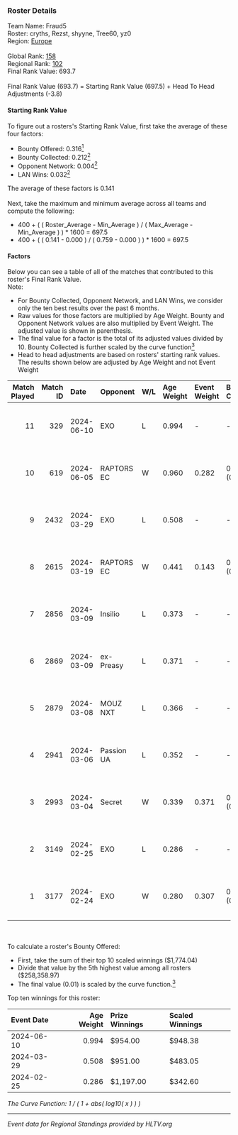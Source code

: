 ### Roster Details<br />
Team Name: Fraud5<br />
Roster: cryths, Rezst, shyyne, Tree60, yz0<br />
Region: [Europe]( ../standings_europe.md)<br />
<br />
Global Rank: [158](../standings_global.md)<br />
Regional Rank: [102]( ../standings_europe.md)<br />
Final Rank Value:  693.7<br />
<br />
Final Rank Value (693.7) = Starting Rank Value (697.5) + Head To Head Adjustments (-3.8)<br />

#### Starting Rank Value<br />
To figure out a rosters's Starting Rank Value, first take the average of these four factors:<br />
- Bounty Offered: 0.316[<sup>1</sup>](#table2)
- Bounty Collected: 0.212[<sup>2</sup>](#table1)
- Opponent Network: 0.004[<sup>2</sup>](#table1)
- LAN Wins: 0.032[<sup>2</sup>](#table1)

The average of these factors is 0.141<br />
<br />
Next, take the maximum and minimum average across all teams and compute the following:<br />
- 400 + ( ( Roster_Average - Min_Average ) / ( Max_Average - Min_Average ) ) * 1600 = 697.5
- 400 + ( ( 0.141 - 0.000 ) / ( 0.759 - 0.000 ) ) * 1600 = 697.5


#### Factors<br />
Below you can see a table of all of the matches that contributed to this roster's Final Rank Value.<br />
Note:<br />

- For Bounty Collected, Opponent Network, and LAN Wins, we consider only the ten best results over the past 6 months.
- Raw values for those factors are multiplied by Age Weight. Bounty and Opponent Network values are also multiplied by Event Weight. The adjusted value is shown in parenthesis.
- The final value for a factor is the total of its adjusted values divided by 10. Bounty Collected is further scaled by the curve function[<sup>3</sup>](#curveFunction)
- Head to head adjustments are based on rosters' starting rank values. The results shown below are adjusted by Age Weight and not Event Weight
<span id="table1"></span><br />


| Match Played | Match ID | Date       | Opponent   | W/L | Age Weight | Event Weight | Bounty Collected | Opponent Network | LAN Wins  | H2H Adj. | Roster                                |
| -: | -: | :- | :- | :- | :- | :- | :- | :- | :- | -: | :- |
|           11 |      329 | 2024-06-10 | EXO        | L   | 0.994      | -            | -                | -                | -         |   -10.73 | cryths, Rezst, shyyne, Tree60, yz0    |
|           10 |      619 | 2024-06-05 | RAPTORS EC | W   | 0.960      | 0.282        | 0.001 (0.000)    | 0.048 (0.013)    | 0 (0.000) |    12.20 | cryths, Rezst, shyyne, Tree60, yz0    |
|            9 |     2432 | 2024-03-29 | EXO        | L   | 0.508      | -            | -                | -                | -         |    -5.53 | Kisynergy, Rezst, shyyne, Tree60, yz0 |
|            8 |     2615 | 2024-03-19 | RAPTORS EC | W   | 0.441      | 0.143        | 0.000 (0.000)    | 0.017 (0.001)    | 0 (0.000) |     2.29 | Kisynergy, Rezst, shyyne, Tree60, yz0 |
|            7 |     2856 | 2024-03-09 | Insilio    | L   | 0.373      | -            | -                | -                | -         |    -2.31 | Rezst, shyyne, SLY, Tree60, yz0       |
|            6 |     2869 | 2024-03-09 | ex-Preasy  | L   | 0.371      | -            | -                | -                | -         |    -2.77 | Rezst, shyyne, SLY, Tree60, yz0       |
|            5 |     2879 | 2024-03-08 | MOUZ NXT   | L   | 0.366      | -            | -                | -                | -         |    -1.12 | Rezst, shyyne, SLY, Tree60, yz0       |
|            4 |     2941 | 2024-03-06 | Passion UA | L   | 0.352      | -            | -                | -                | -         |    -1.52 | Rezst, shyyne, SLY, Tree60, yz0       |
|            3 |     2993 | 2024-03-04 | Secret     | W   | 0.339      | 0.371        | 0.000 (0.000)    | 0.092 (0.012)    | 0 (0.000) |     3.50 | Rezst, shyyne, SLY, Tree60, yz0       |
|            2 |     3149 | 2024-02-25 | EXO        | L   | 0.286      | -            | -                | -                | -         |    -3.38 | Rezst, shyyne, SLY, Tree60, yz0       |
|            1 |     3177 | 2024-02-24 | EXO        | W   | 0.280      | 0.307        | 0.019 (0.002)    | 0.139 (0.012)    | 1 (0.280) |     5.59 | Rezst, shyyne, SLY, Tree60, yz0       |

<br />
<span id="table2"></span><br />
To calculate a roster's Bounty Offered:<br />

- First, take the sum of their top 10 scaled winnings ($1,774.04)
- Divide that value by the 5th highest value among all rosters ($258,358.97)
- The final value (0.01) is scaled by the curve function.[<sup>3</sup>](#curveFunction)

Top ten winnings for this roster:<br />

| Event Date | Age Weight | Prize Winnings | Scaled Winnings |
| :- | -: | :- | :- |
| 2024-06-10 |      0.994 | $954.00        | $948.38         |
| 2024-03-29 |      0.508 | $951.00        | $483.05         |
| 2024-02-25 |      0.286 | $1,197.00      | $342.60         |


<span id="curveFunction"></span>_The Curve Function: 1 / ( 1 + abs( log10( x ) ) )_<br />

---
_Event data for Regional Standings provided by HLTV.org_<br />
